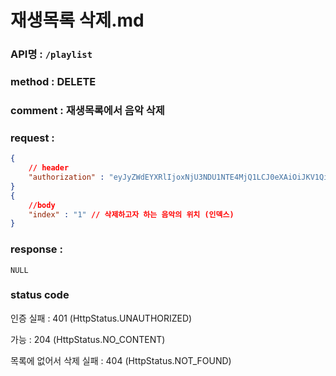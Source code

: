 # 재생목록 삭제.md
### API명 : `/playlist`

### method : DELETE

### comment : 재생목록에서 음악 삭제

### request :
~~~json
{
    // header
    "authorization" : "eyJyZWdEYXRlIjoxNjU3NDU1NTE4MjQ1LCJ0eXAiOiJKV1QiLCJhbGciOiJIUzI1NiJ9.eyJ1c2VyTnVtIjoiNDMiLCJleHAiOjE2NTc0NjYzMTh9.geNy6UmYpSO88SdiU4fRzxVQYhAOiDfSv_J_cArh2JM"
}
{
    //body
    "index" : "1" // 삭제하고자 하는 음악의 위치 (인덱스)
}
~~~

### response :
    NULL

### status code
인증 실패 : 401 (HttpStatus.UNAUTHORIZED)

가능 : 204 (HttpStatus.NO_CONTENT)

목록에 없어서 삭제 실패 : 404 (HttpStatus.NOT_FOUND)
